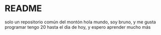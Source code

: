 # README
solo un repositorio común del montón
hola mundo, soy bruno, y me gusta programar
tengo 20 hasta el dia de hoy, y espero aprender mucho más
